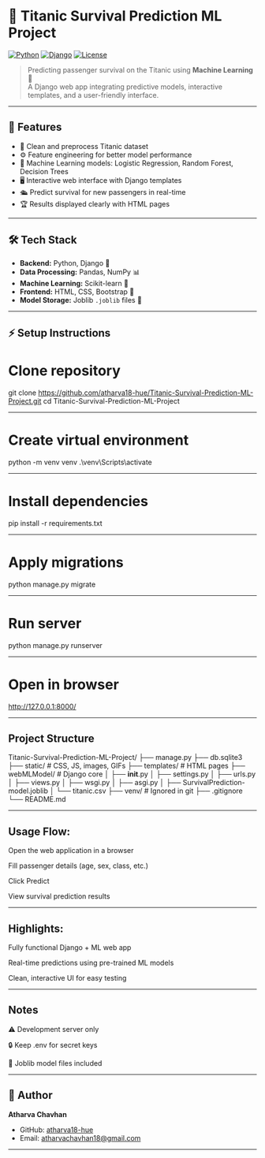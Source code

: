 # 🚢 Titanic Survival Prediction ML Project

[![Python](https://img.shields.io/badge/Python-3.12-blue?logo=python&logoColor=white)](https://www.python.org/) 
[![Django](https://img.shields.io/badge/Django-5.2-green?logo=django&logoColor=white)](https://www.djangoproject.com/) 
[![License](https://img.shields.io/badge/License-MIT-yellow)](LICENSE)

> Predicting passenger survival on the Titanic using **Machine Learning** 🧠  
> A Django web app integrating predictive models, interactive templates, and a user-friendly interface. 

---

## 🔹 Features
- 🧹 Clean and preprocess Titanic dataset  
- ⚙️ Feature engineering for better model performance  
- 🤖 Machine Learning models: Logistic Regression, Random Forest, Decision Trees  
- 🖥️ Interactive web interface with Django templates  
- 🛳️ Predict survival for new passengers in real-time  
- 🏆 Results displayed clearly with HTML pages  

---

## 🛠️ Tech Stack
- **Backend:** Python, Django 🐍  
- **Data Processing:** Pandas, NumPy 📊  
- **Machine Learning:** Scikit-learn 🤖  
- **Frontend:** HTML, CSS, Bootstrap 🎨  
- **Model Storage:** Joblib `.joblib` files 💾 

------------------------------------------------------------------------------------------------

## ⚡ Setup Instructions

# Clone repository
git clone https://github.com/atharva18-hue/Titanic-Survival-Prediction-ML-Project.git
cd Titanic-Survival-Prediction-ML-Project

------------------------------------------------------------------------------------------------

# Create virtual environment
python -m venv venv
.\venv\Scripts\activate

------------------------------------------------------------------------------------------------

# Install dependencies
pip install -r requirements.txt

------------------------------------------------------------------------------------------------

# Apply migrations
python manage.py migrate

------------------------------------------------------------------------------------------------

# Run server
python manage.py runserver

------------------------------------------------------------------------------------------------

# Open in browser
http://127.0.0.1:8000/

------------------------------------------------------------------------------------------------

 ## Project Structure
 
Titanic-Survival-Prediction-ML-Project/
 ├── manage.py
 ├── db.sqlite3
 ├── static/        # CSS, JS, images, GIFs
 ├── templates/     # HTML pages
 ├── webMLModel/    # Django core
 │    ├── __init__.py
 │    ├── settings.py
 │    ├── urls.py
 │    ├── views.py
 │    ├── wsgi.py
 │    ├── asgi.py
 │    ├── SurvivalPrediction-model.joblib
 │    └── titanic.csv
 ├── venv/          # Ignored in git
 ├── .gitignore
 └── README.md

 ----------------------------------------------------------------------------------------------
 
 ## Usage Flow:

Open the web application in a browser

Fill passenger details (age, sex, class, etc.)

Click Predict

View survival prediction results

-----------------------------------------------------------------------------------------------

## Highlights:

Fully functional Django + ML web app

Real-time predictions using pre-trained ML models

Clean, interactive UI for easy testing

------------------------------------------------------------------------------------------------

## Notes

⚠️ Development server only

🔒 Keep .env for secret keys

💾 Joblib model files included

------------------------------------------------------------------------------------------------

## 👤 Author
**Atharva Chavhan**  
- GitHub: [atharva18-hue](https://github.com/atharva18-hue)  
- Email: atharvachavhan18@gmail.com

- ----------------------------------------------------------------------------------------------
